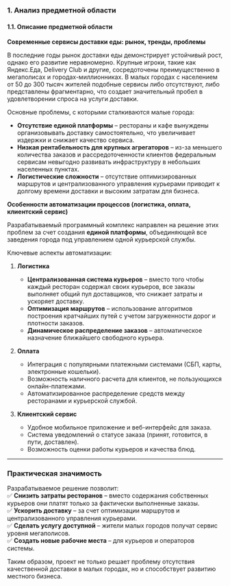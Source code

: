 ### **1. Анализ предметной области**  

#### **1.1. Описание предметной области**  

**Современные сервисы доставки еды: рынок, тренды, проблемы**  

В последние годы рынок доставки еды демонстрирует устойчивый рост, однако его развитие неравномерно. Крупные игроки, такие как Яндекс.Еда, Delivery Club и другие, сосредоточены преимущественно в мегаполисах и городах-миллионниках. В малых городах с населением от 50 до 300 тысяч жителей подобные сервисы либо отсутствуют, либо представлены фрагментарно, что создает значительный пробел в удовлетворении спроса на услуги доставки.  

Основные проблемы, с которыми сталкиваются малые города:  
- **Отсутствие единой платформы** – рестораны и кафе вынуждены организовывать доставку самостоятельно, что увеличивает издержки и снижает качество сервиса.  
- **Низкая рентабельность для крупных агрегаторов** – из-за меньшего количества заказов и рассредоточенности клиентов федеральным сервисам невыгодно развивать инфраструктуру в небольших населенных пунктах.  
- **Логистические сложности** – отсутствие оптимизированных маршрутов и централизованного управления курьерами приводит к долгому времени доставки и высоким затратам для бизнеса.  

**Особенности автоматизации процессов (логистика, оплата, клиентский сервис)**  

Разрабатываемый программный комплекс направлен на решение этих проблем за счет создания **единой платформы**, объединяющей все заведения города под управлением одной курьерской службы.  

Ключевые аспекты автоматизации:  
1. **Логистика**  
   - **Централизованная система курьеров** – вместо того чтобы каждый ресторан содержал своих курьеров, все заказы выполняет общий пул доставщиков, что снижает затраты и ускоряет доставку.  
   - **Оптимизация маршрутов** – использование алгоритмов построения кратчайших путей с учетом загруженности дорог и плотности заказов.  
   - **Динамическое распределение заказов** – автоматическое назначение ближайшего свободного курьера.  

2. **Оплата**  
   - Интеграция с популярными платежными системами (СБП, карты, электронные кошельки).  
   - Возможность наличного расчета для клиентов, не пользующихся онлайн-платежами.  
   - Автоматизированное распределение средств между ресторанами и курьерской службой.  

3. **Клиентский сервис**  
   - Удобное мобильное приложение и веб-интерфейс для заказа.  
   - Система уведомлений о статусе заказа (принят, готовится, в пути, доставлен).  
   - Возможность оценки работы курьеров и качества блюд.  

---

### **Практическая значимость**  

Разрабатываемое решение позволит:  
✅ **Снизить затраты ресторанов** – вместо содержания собственных курьеров они платят только за фактически выполненные заказы.  
✅ **Ускорить доставку** – за счет оптимизации маршрутов и централизованного управления курьерами.  
✅ **Сделать услугу доступной** – жители малых городов получат сервис уровня мегаполисов.  
✅ **Создать новые рабочие места** – для курьеров и операторов системы.  

Таким образом, проект не только решает проблему отсутствия качественной доставки в малых городах, но и способствует развитию местного бизнеса.